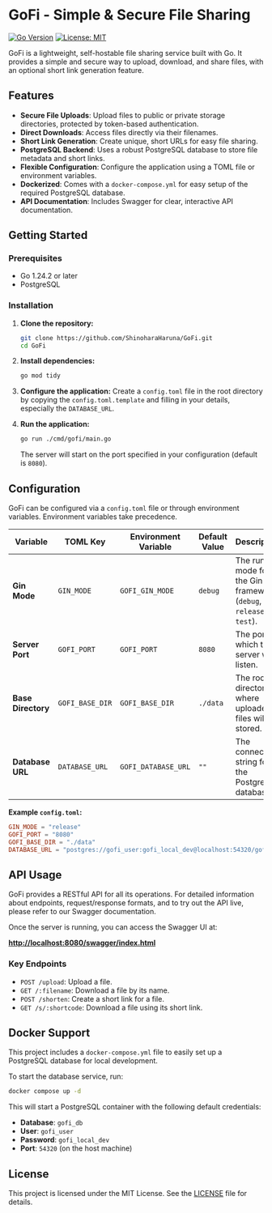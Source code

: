 # GoFi - Simple & Secure File Sharing

[![Go Version](https://img.shields.io/badge/Go-1.24+-blue.svg)](https://golang.org/)
[![License: MIT](https://img.shields.io/badge/License-MIT-yellow.svg)](https://opensource.org/licenses/MIT)

GoFi is a lightweight, self-hostable file sharing service built with Go. It provides a simple and secure way to upload, download, and share files, with an optional short link generation feature.

## Features

- **Secure File Uploads**: Upload files to public or private storage directories, protected by token-based authentication.
- **Direct Downloads**: Access files directly via their filenames.
- **Short Link Generation**: Create unique, short URLs for easy file sharing.
- **PostgreSQL Backend**: Uses a robust PostgreSQL database to store file metadata and short links.
- **Flexible Configuration**: Configure the application using a TOML file or environment variables.
- **Dockerized**: Comes with a `docker-compose.yml` for easy setup of the required PostgreSQL database.
- **API Documentation**: Includes Swagger for clear, interactive API documentation.

## Getting Started

### Prerequisites

- Go 1.24.2 or later
- PostgreSQL

### Installation

1. **Clone the repository:**

    ```sh
    git clone https://github.com/ShinoharaHaruna/GoFi.git
    cd GoFi
    ```

2. **Install dependencies:**

    ```sh
    go mod tidy
    ```

3. **Configure the application:**
    Create a `config.toml` file in the root directory by copying the `config.toml.template` and filling in your details, especially the `DATABASE_URL`.

4. **Run the application:**

    ```sh
    go run ./cmd/gofi/main.go
    ```

    The server will start on the port specified in your configuration (default is `8080`).

## Configuration

GoFi can be configured via a `config.toml` file or through environment variables. Environment variables take precedence.

| Variable             | TOML Key             | Environment Variable | Default Value     | Description                                                                 |
| -------------------- | -------------------- | -------------------- | ----------------- | --------------------------------------------------------------------------- |
| **Gin Mode**         | `GIN_MODE`           | `GOFI_GIN_MODE`      | `debug`           | The run mode for the Gin framework (`debug`, `release`, `test`).              |
| **Server Port**      | `GOFI_PORT`          | `GOFI_PORT`          | `8080`            | The port on which the server will listen.                                   |
| **Base Directory**   | `GOFI_BASE_DIR`      | `GOFI_BASE_DIR`      | `./data`          | The root directory where uploaded files will be stored.                     |
| **Database URL**     | `DATABASE_URL`       | `GOFI_DATABASE_URL`  | `""`              | The connection string for the PostgreSQL database.                          |

**Example `config.toml`:**

```toml
GIN_MODE = "release"
GOFI_PORT = "8080"
GOFI_BASE_DIR = "./data"
DATABASE_URL = "postgres://gofi_user:gofi_local_dev@localhost:54320/gofi_db?sslmode=disable"
```

## API Usage

GoFi provides a RESTful API for all its operations. For detailed information about endpoints, request/response formats, and to try out the API live, please refer to our Swagger documentation.

Once the server is running, you can access the Swagger UI at:

**<http://localhost:8080/swagger/index.html>**

### Key Endpoints

- `POST /upload`: Upload a file.
- `GET /:filename`: Download a file by its name.
- `POST /shorten`: Create a short link for a file.
- `GET /s/:shortcode`: Download a file using its short link.

## Docker Support

This project includes a `docker-compose.yml` file to easily set up a PostgreSQL database for local development.

To start the database service, run:

```sh
docker compose up -d
```

This will start a PostgreSQL container with the following default credentials:

- **Database**: `gofi_db`
- **User**: `gofi_user`
- **Password**: `gofi_local_dev`
- **Port**: `54320` (on the host machine)

## License

This project is licensed under the MIT License. See the [LICENSE](LICENSE) file for details.
